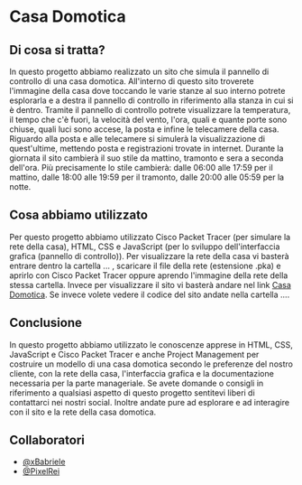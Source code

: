 # Casa Domotica


## Di cosa si tratta?
In questo progetto abbiamo realizzato un sito che simula il pannello di controllo di una casa domotica. All'interno di questo sito troverete l'immagine della casa dove toccando le varie stanze al suo interno potrete esplorarla e a destra il pannello di controllo in riferimento alla stanza in cui si è dentro.
Tramite il pannello di controllo potrete visualizzare la temperatura, il tempo che c'è fuori, la velocità del vento, l'ora, quali e quante porte sono chiuse, quali luci sono accese, la posta e infine le telecamere della casa.
Riguardo alla posta e alle telecamere si simulerà la visualizzazione di quest'ultime, mettendo posta e registrazioni trovate in internet.
Durante la giornata il sito cambierà il suo stile da mattino, tramonto e sera a seconda dell'ora. Più precisamente lo stile cambierà: 
dalle 06:00 alle 17:59 per il mattino, 
dalle 18:00 alle 19:59 per il tramonto,
dalle 20:00 alle 05:59 per la notte.


## Cosa abbiamo utilizzato
Per questo progetto abbiamo utilizzato Cisco Packet Tracer (per simulare la rete della casa), HTML, CSS e JavaScript (per lo sviluppo dell'interfaccia grafica (pannello di controllo)).
Per visualizzare la rete della casa vi basterà entrare dentro la cartella ... , scaricare il file della rete (estensione .pka) e aprirlo con Cisco Packet Tracer oppure aprendo l'immagine della rete della stessa cartella.
Invece per visualizzare il sito vi basterà andare nel link [Casa Domotica](https://xBabriele.github.io/Casa). Se invece volete vedere il codice del sito andate nella cartella ....


## Conclusione
In questo progetto abbiamo utilizzato le conoscenze apprese in HTML, CSS, JavaScript e Cisco Packet Tracer e anche Project Management per costruire un modello di una casa domotica secondo le preferenze del nostro cliente, con la rete della casa, l'interfaccia grafica e la documentazione necessaria per la parte manageriale.
Se avete domande o consigli in riferimento a qualsiasi aspetto di questo progetto sentitevi liberi di contattarci nei nostri social. Inoltre andate pure ad esplorare e ad interagire con il sito e la rete della casa domotica.


## Collaboratori
 - [@xBabriele](https://github.com/xBabriele)
 - [@PixelRei](https://github.com/PixelRei)
